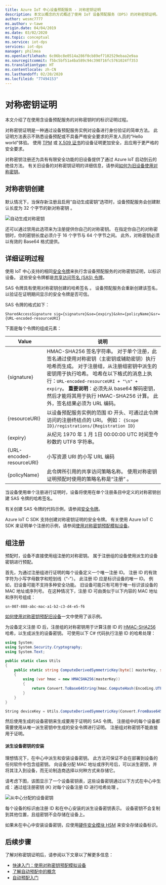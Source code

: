 ```yaml
---
title: Azure IoT 中心设备预配服务 - 对称密钥证明
description: 本文以概念的方式概述了使用 IoT 设备预配服务 (DPS) 的对称密钥证明。
author: wesmc7777
ms.author: v-tawe
origin.date: 04/04/2019
ms.date: 03/02/2020
ms.topic: conceptual
ms.service: iot-dps
services: iot-dps
manager: philmea
ms.openlocfilehash: 6c06bc8e0514a286f0cb89ef7102529ebaa2e9aa
ms.sourcegitcommit: f5bc5bf51a4ba589c94c390716fc5761024ff353
ms.translationtype: HT
ms.contentlocale: zh-CN
ms.lasthandoff: 02/20/2020
ms.locfileid: "77494153"
---
```

# <a name="symmetric-key-attestation"></a>对称密钥证明

本文介绍了在使用含设备预配服务的对称密钥时的标识证明过程。 

对称密钥证明是一种通过设备预配服务实例对设备进行身份验证的简单方法。 此证明方法表示不熟悉设备预配或不具备严格安全要求的开发人员的“Hello world”体验。 使用 [TPM](concepts-tpm-attestation.md) 或 [X.509 证书](concepts-security.md#x509-certificates)的设备证明更加安全，且应用于更严格的安全要求。

对称密钥注册还为具有有限安全功能的旧设备提供了通过 Azure IoT 启动到云的绝佳方法。 有关旧设备的对称密钥证明的详细信息，请参阅[如何为旧设备使用对称密钥](how-to-legacy-device-symm-key.md)。


## <a name="symmetric-key-creation"></a>对称密钥创建

默认情况下，当保存新注册且启用“自动生成密钥”选项时，设备预配服务会创建默认长度为 32 个字节的新对称密钥  。

![自动生成对称密钥](./media/concepts-symmetric-key-attestation/auto-generate-keys.png)

还可以通过禁用此选项来为注册提供你自己的对称密钥。 在指定你自己的对称密钥时，你的密钥长度必须介于 16 个字节与 64 个字节之间。 此外，对称密钥必须以有效的 Base64 格式提供。



## <a name="detailed-attestation-process"></a>详细证明过程

使用 IoT 中心支持的相同[安全令牌](../iot-hub/iot-hub-devguide-security.md#security-token-structure)来执行含设备预配服务的对称密钥证明，以标识设备。 这些安全令牌都是[共享访问签名 (SAS) 令牌](../service-bus-messaging/service-bus-sas.md)。 

SAS 令牌具有使用对称密钥创建的哈希签名  。 设备预配服务会重新创建该签名，以验证在证明期间显示的安全令牌是否可信。

SAS 令牌的格式如下：

`SharedAccessSignature sig={signature}&se={expiry}&skn={policyName}&sr={URL-encoded-resourceURI}`

下面是每个令牌的组成元素：

| Value | 说明 |
| --- | --- |
| {signature} |HMAC-SHA256 签名字符串。 对于单个注册，此签名通过使用对称密钥（主密钥或辅助密钥）执行哈希而生成。 对于注册组，从注册组密钥中派生的密钥用于执行哈希。 哈希在以下格式的消息上执行：`URL-encoded-resourceURI + "\n" + expiry`。 **重要说明**：必须先从 base64 解码密钥，然后才能将其用于执行 HMAC-SHA256 计算。 此外，签名结果必须为 URL 编码。 |
| {resourceURI} |以设备预配服务实例的范围 ID 开头、可通过此令牌访问的注册终结点的 URI。 例如： `{Scope ID}/registrations/{Registration ID}` |
| {expiry} |从纪元 1970 年 1 月 1日 00:00:00 UTC 时间至今秒数的 UTF8 字符串。 |
| {URL-encoded-resourceURI} |小写资源 URI 的小写 URL 编码 |
| {policyName} |此令牌所引用的共享访问策略名称。 使用对称密钥证明预配时使用的策略名称是“注册”  。 |

当设备使用单个注册进行证明时，设备将使用在单个注册条目中定义的对称密钥创建 SAS 令牌的哈希签名。

有关创建 SAS 令牌的代码示例，请参阅[安全令牌](../iot-hub/iot-hub-devguide-security.md#security-token-structure)。

Azure IoT C SDK 支持创建对称密钥证明的安全令牌。 有关使用 Azure IoT C SDK 来证明单个注册的示例，请参阅[使用对称密钥预配模拟设备](quick-create-simulated-device-symm-key.md)。


## <a name="group-enrollments"></a>组注册

预配时，设备不直接使用组注册的对称密钥。 属于注册组的设备使用派生的设备密钥进行预配。 

首先，为通过注册组进行证明的每个设备定义一个唯一注册 ID。 注册 ID 的有效字符为小写字母数字和短划线（“-”）。 此注册 ID 应是标识设备的唯一 ID。 例如，旧设备可能不支持多种安全功能。 旧设备可能只有可用于唯一标识该设备的 MAC 地址或序列号。 在这种情况下，注册 ID 可由类似于以下内容的 MAC 地址和序列号组成：

```
sn-007-888-abc-mac-a1-b2-c3-d4-e5-f6
```

[如何使用对称密钥预配旧设备](how-to-legacy-device-symm-key.md)一文中使用了该示例。

为设备定义注册 ID 后，注册组的对称密钥用于计算注册 ID 的 [HMAC-SHA256](https://wikipedia.org/wiki/HMAC) 哈希，以生成派生的设备密钥。 可使用以下 C# 代码执行注册 ID 的哈希处理：

```csharp
using System; 
using System.Security.Cryptography; 
using System.Text;  

public static class Utils 
{ 
    public static string ComputeDerivedSymmetricKey(byte[] masterKey, string registrationId) 
    { 
        using (var hmac = new HMACSHA256(masterKey)) 
        { 
            return Convert.ToBase64String(hmac.ComputeHash(Encoding.UTF8.GetBytes(registrationId))); 
        } 
    } 
} 
```

```csharp
String deviceKey = Utils.ComputeDerivedSymmetricKey(Convert.FromBase64String(masterKey), registrationId);
```

然后使用生成的设备密钥来生成要用于证明的 SAS 令牌。 注册组中的每个设备都需要使用从唯一派生密钥中生成的安全令牌进行证明。 注册组对称密钥不能直接用于证明。

#### <a name="installation-of-the-derived-device-key"></a>派生设备密钥的安装

理想情况下，在中心中派生和安装设备密钥。 此方法可保证不会在部署到设备的任何软件中包含组密钥。 向设备分配 MAC 地址或序列号后，可以派生密钥，并将其注入到设备，而无论制造商选择以何种方式来存储它。

请考虑下图，该图显示了一个设备密钥表，这些设备密钥通过以下方式在中心中生成：通过组注册密钥 (K) 对每个设备注册 ID 进行哈希处理  。 

![从中心分配的设备密钥](./media/concepts-symmetric-key-attestation/key-diversification.png)

每个设备的标识由注册 ID 和在中心安装的派生设备密钥表示。 设备密钥不会复制到其他位置，且组密钥不会存储在设备上。

如果未在中心中安装设备密钥，应使用[硬件安全模块 HSM](concepts-security.md#hardware-security-module) 来安全存储设备标识。

## <a name="next-steps"></a>后续步骤

了解对称密钥证明后，请参阅以下文章以了解更多信息：

* [快速入门：使用对称密钥预配模拟设备](quick-create-simulated-device-symm-key.md)
* [了解自动预配中的概念](./concepts-auto-provisioning.md)
* [自动预配入门](./quick-setup-auto-provision.md) 
